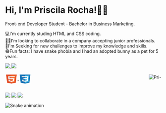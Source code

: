 # Hi, I'm Priscila Rocha!🧑‍🎓
Front-end Developer Student - Bachelor in Business Marketing.

💻I'm currently studing HTML and CSS coding.                                                                            
👩‍💼I'm looking to collaborate in a company accepting junior professionals.                                                                       
📖I'm Seeking for new challenges to improve my knowledge and skills.  
😁Fun facts: I have snake phobia and I had an adopted bunny as a pet for 5 years. 

<div align="left">
  <a href="https://github.com/priscilaesr">
  <img height="180em" src="https://github-readme-stats.vercel.app/api?username=priscilaesr&show_icons=true&theme=dracula&include_all_commits=true&count_private=true"/>
  <img height="180em" src="https://github-readme-stats.vercel.app/api/top-langs/?username=priscilaesr&layout=compact&langs_count=7&theme=dracula"/>
</div>
  <div style="display: inline_block"><br>
 
  <img align="center" alt="Rafa-HTML" height="30" width="40" src="https://raw.githubusercontent.com/devicons/devicon/master/icons/html5/html5-original.svg">
  <img align="center" alt="Rafa-CSS" height="30" width="40" src="https://raw.githubusercontent.com/devicons/devicon/master/icons/css3/css3-original.svg">
  <img align="right" alt="Pri-" src="priscilaesr/Prigifavatar.gif"> 
</div>
  
  ##
  
  <div> 
  <a href="https://www.instagram.com/priscilarocha_ca/" target="_blank"><img src="https://img.shields.io/badge/-Instagram-%23E4405F?style=for-the-badge&logo=instagram&logoColor=white" target="_blank"></a>
 	<a href="https://https://www.facebook.com/priscila.estevesrocha" target="_blank"><img src="https://img.shields.io/badge/Facebook-1877F2?style=for-the-badge&logo=facebook&logoColor=white" target="_blank"></a>
  <a href="https://www.linkedin.com/in/priscilaerocha/" target="_blank"><img src="https://img.shields.io/badge/-LinkedIn-%230077B5?style=for-the-badge&logo=linkedin&logoColor=white" target="_blank"></a> 

![Snake animation](https://github.com/priscilaesr/priscilaesr/blob/output/github-contribution-grid-snake.svg)
 
</div>
